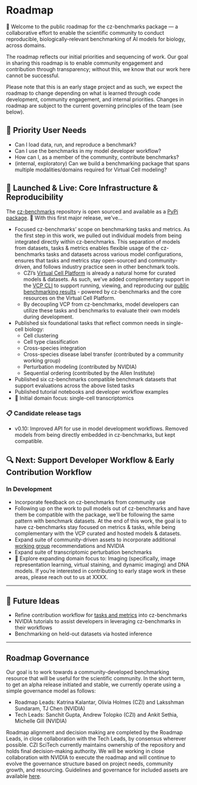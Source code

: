 # Roadmap

👋 Welcome to the public roadmap for the cz-benchmarks package — a collaborative effort to enable the scientific community to conduct reproducible, biologically-relevant benchmarking of AI models for biology, across domains.

The roadmap reflects our initial priorities and sequencing of work. Our goal in sharing this roadmap is to enable community engagement and contribution through transparency; without this, we know that our work here cannot be successful.

Please note that this is an early stage project and as such, we expect the roadmap to change depending on what is learned through code development, community engagement, and internal priorities. Changes in roadmap are subject to the current governing principles of the team (see below).


## 🙋 Priority User Needs

- Can I load data, run, and reproduce a benchmark?
- Can I use the benchmarks in my model developer workflow?
- How can I, as a member of the community, contribute benchmarks?
- (internal, exploratory) Can we build a benchmarking package that spans multiple modalities/domains required for Virtual Cell modeling?


## 🎯 Launched & Live: Core Infrastructure & Reproducibility

The [cz-benchmarks](https://github.com/chanzuckerberg/cz-benchmarks) repository is open sourced and available as a [PyPi package](https://pypi.org/project/cz-benchmarks/). 🎉 With this first major release, we’ve…

- Focused cz-benchmarks’ scope on benchmarking tasks and metrics. As the first step in this work, we pulled out individual models from being integrated directly within cz-benchmarks. This separation of models from datasets, tasks & metrics enables flexible usage of the cz-benchmarks tasks and datasets across various model configurations, ensures that tasks and metrics stay open-sourced and community-driven, and follows industry practice seen in other benchmark tools.
  - CZI’s [Virtual Cell Platform](http://virtualcellmodels.cziscience.com) is already a natural home for curated models & datasets. As such, we’ve added complementary support in the [VCP CLI](https://pypi.org/project/vcp-cli/) to support running, viewing, and reproducing our [public benchmarking results](https://virtualcellmodels.cziscience.com/benchmarks) - powered by cz-benchmarks and the core resources on the Virtual Cell Platform.
  - By decoupling VCP from cz-benchmarks, model developers can utilize these tasks and benchmarks to evaluate their own models during development.
- Published six foundational tasks that reflect common needs in single-cell biology:
  - Cell clustering
  - Cell type classification
  - Cross-species integration
  - Cross-species disease label transfer (contributed by a community working group)
  - Perturbation modeling (contributed by NVIDIA)
  - Sequential ordering (contributed by the Allen Institute)
- Published six cz-benchmarks compatible benchmark datasets that support evaluations across the above listed tasks
- Published tutorial notebooks and developer workflow examples
- 🔬 Initial domain focus: single-cell transcriptomics

### 📋 Candidate release tags

- v0.10: Improved API for use in model development workflows. Removed models from being directly embedded in cz-benchmarks, but kept compatible.


## 🔍 Next: Support Developer Workflow & Early Contribution Workflow

### In Development

- Incorporate feedback on cz-benchmarks from community use
- Following up on the work to pull models out of cz-benchmarks and have them be compatible with the package, we’ll be following the same pattern with benchmark datasets. At the end of this work, the goal is to have cz-benchmarks stay focused on metrics & tasks, while being complementary with the VCP curated and hosted models & datasets.
- Expand suite of community-driven assets to incorporate additional [working group](https://virtualcellmodels.cziscience.com/micro-pub/jamboree-launches-working-group) recommendations and NVIDIA
- Expand suite of transcriptomic perturbation benchmarks
- 🔬 Explore expanding domain focus to: Imaging (specifically, image representation learning, virtual staining, and dynamic imaging) and DNA models. If you’re interested in contributing to early stage work in these areas, please reach out to us at XXXX.

---

## 🚀 Future Ideas

- Refine contribution workflow for [tasks and metrics](https://chanzuckerberg.github.io/cz-benchmarks/assets.html) into cz-benchmarks
- NVIDIA tutorials to assist developers in leveraging cz-benchmarks in their workflows
- Benchmarking on held-out datasets via hosted inference

---

## Roadmap Governance

Our goal is to work towards a community-developed benchmarking resource that will be useful for the scientific community. In the short term, to get an alpha release initiated and stable, we currently operate using a simple governance model as follows:

- Roadmap Leads: Katrina Kalantar, Olivia Holmes (CZI) and Laksshman Sundaram, TJ Chen (NVIDIA)
- Tech Leads: Sanchit Gupta, Andrew Tolopko (CZI) and Ankit Sethia, Michelle Gill (NVIDIA)

Roadmap alignment and decision making are completed by the Roadmap Leads, in close collaboration with the Tech Leads, by consensus wherever possible. CZI SciTech currently maintains ownership of the repository and holds final decision-making authority. We will be working in close collaboration with NVIDIA to execute the roadmap and will continue to evolve the governance structure based on project needs, community growth, and resourcing. Guidelines and governance for included assets are available [here](https://chanzuckerberg.github.io/cz-benchmarks/assets.html).
